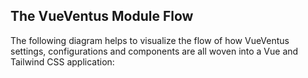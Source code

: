 ## The VueVentus Module Flow

The following diagram helps to visualize the flow of how VueVentus settings, configurations and components are all woven into a Vue and Tailwind CSS application:
